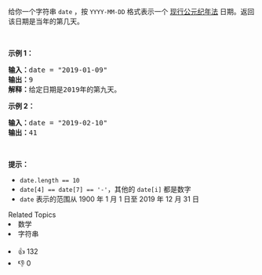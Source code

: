 <p>给你一个字符串&nbsp;<code>date</code> ，按 <code>YYYY-MM-DD</code> 格式表示一个 <a href="https://baike.baidu.com/item/公元/17855" target="_blank">现行公元纪年法</a> 日期。返回该日期是当年的第几天。</p>

<p>&nbsp;</p>

<p><strong>示例 1：</strong></p>

<pre>
<strong>输入：</strong>date = "2019-01-09"
<strong>输出：</strong>9
<strong>解释：</strong>给定日期是2019年的第九天。</pre>

<p><strong>示例 2：</strong></p>

<pre>
<strong>输入：</strong>date = "2019-02-10"
<strong>输出：</strong>41
</pre>

<p>&nbsp;</p>

<p><strong>提示：</strong></p>

<ul> 
 <li><code>date.length == 10</code></li> 
 <li><code>date[4] == date[7] == '-'</code>，其他的&nbsp;<code>date[i]</code>&nbsp;都是数字</li> 
 <li><code>date</code> 表示的范围从 1900 年 1 月 1 日至 2019 年 12 月 31 日</li> 
</ul>

<div><div>Related Topics</div><div><li>数学</li><li>字符串</li></div></div><br><div><li>👍 132</li><li>👎 0</li></div>